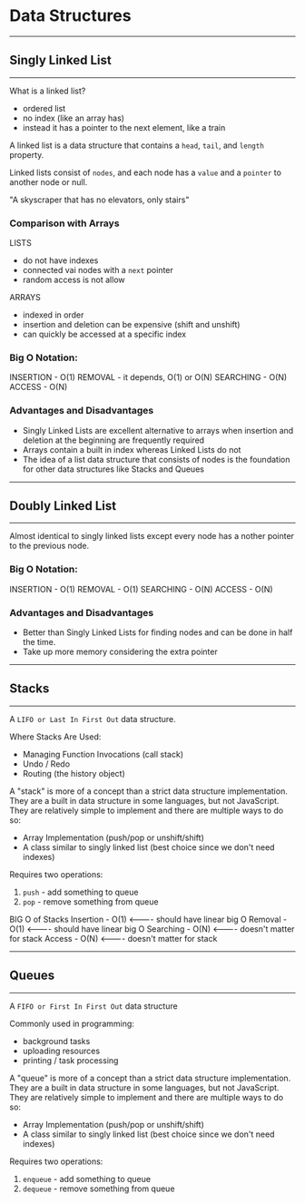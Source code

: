 # Data Structures

----------------------------------------
## Singly Linked List
----------------------------------------
What is a linked list?
- ordered list
- no index (like an array has)
- instead it has a pointer to the next element, like a train 

A linked list is a data structure that contains a `head`, `tail`, and `length` property.

Linked lists consist of `nodes`, and each node has a `value` and a `pointer` to another node or null.

"A skyscraper that has no elevators, only stairs"

### Comparison with Arrays
LISTS
- do not have indexes
- connected vai nodes with a `next` pointer
- random access is not allow

ARRAYS
- indexed in order
- insertion and deletion can be expensive (shift and unshift)
- can quickly be accessed at a specific index

### Big O Notation:
INSERTION - O(1)
REMOVAL - it depends, O(1) or O(N)
SEARCHING - O(N)
ACCESS - O(N)

### Advantages and Disadvantages
- Singly Linked Lists are excellent alternative to arrays when insertion and deletion at the beginning are frequently required
- Arrays contain a built in index whereas Linked Lists do not
- The idea of a list data structure that consists of nodes is the foundation for other data structures like Stacks and Queues

----------------------------------------
## Doubly Linked List
----------------------------------------
Almost identical to singly linked lists except every node has a nother pointer to the previous node.

### Big O Notation:
INSERTION - O(1)
REMOVAL - O(1)
SEARCHING - O(N)
ACCESS - O(N)

### Advantages and Disadvantages
- Better than Singly Linked Lists for finding nodes and can be done in half the time.
- Take up more memory considering the extra pointer

----------------------------------------
## Stacks
----------------------------------------
A `LIFO or Last In First Out` data structure.  

Where Stacks Are Used:
- Managing Function Invocations (call stack)
- Undo / Redo
- Routing (the history object)

A "stack" is more of a concept than a strict data structure implementation.  They are a built in data structure in some languages, but not JavaScript.  They are relatively simple to implement and there are multiple ways to do so:
- Array Implementation (push/pop or unshift/shift)
- A class similar to singly linked list (best choice since we don't need indexes)

Requires two operations: 
1. `push` - add something to queue
2. `pop` - remove something from queue

BIG O of Stacks
Insertion - O(1)  <---- should have linear big O
Removal - O(1)    <---- should have linear big O
Searching - O(N)  <---- doesn't matter for stack
Access - O(N)     <---- doesn't matter for stack

----------------------------------------
## Queues
----------------------------------------
A `FIFO or First In First Out` data structure

Commonly used in programming:
- background tasks
- uploading resources
- printing / task processing

A "queue" is more of a concept than a strict data structure implementation.  They are a built in data structure in some languages, but not JavaScript.  They are relatively simple to implement and there are multiple ways to do so:
- Array Implementation (push/pop or unshift/shift)
- A class similar to singly linked list (best choice since we don't need indexes)

Requires two operations: 
1. `enqueue` - add something to queue
2. `dequeue` - remove something from queue
